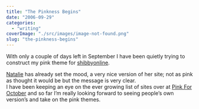 ```yaml
---
title: "The Pinkness Begins"
date: "2006-09-29"
categories: 
  - "writing"
coverImage: "./src/images/image-not-found.png"
slug: "the-pinkness-begins"
---
```


With only a couple of days left in September I have been quietly trying to construct my pink theme for [shibbyonline](http://www.shibbyonline.co.uk).

[Natalie](http://nataliejost.com/blog/early-for-october) has already set the mood, a very nice version of her site; not as pink as thought it would be but the message is very clear.  
I have been keeping an eye on the ever growing list of sites over at [Pink For October](http://pinkforoctober.org) and so far I’m really looking forward to seeing people’s own version’s and take on the pink themes.
